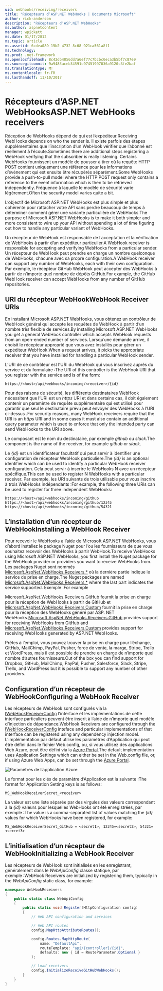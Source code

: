 ```yaml
---
uid: webhooks/receiving/receivers
title: "Récepteurs d’ASP.NET WebHooks | Documents Microsoft"
author: rick-anderson
description: "Récepteurs d’ASP.NET WebHooks"
ms.author: aspnetcontent
manager: wpickett
ms.date: 01/17/2012
ms.topic: article
ms.assetid: 6cdea089-15b2-4732-8c68-921ca561a8f1
ms.technology: 
ms.prod: .net-framework
ms.openlocfilehash: 8c42db4056dd7a6ef77c7bcbc0eca3b5bf7c87e9
ms.sourcegitcommit: 9a9483aceb34591c97451997036a9120c3fe2baf
ms.translationtype: MT
ms.contentlocale: fr-FR
ms.lasthandoff: 11/10/2017
---
```

# <a name="aspnet-webhooks-receivers"></a><span data-ttu-id="c6adf-103">Récepteurs d’ASP.NET WebHooks</span><span class="sxs-lookup"><span data-stu-id="c6adf-103">ASP.NET WebHooks receivers</span></span>

<span data-ttu-id="c6adf-104">Réception de WebHooks dépend de qui est l’expéditeur.</span><span class="sxs-lookup"><span data-stu-id="c6adf-104">Receiving WebHooks depends on who the sender is.</span></span> <span data-ttu-id="c6adf-105">Il existe parfois des étapes supplémentaires que l’inscription d’un WebHook vérifier que l’abonné est réellement à l’écoute.</span><span class="sxs-lookup"><span data-stu-id="c6adf-105">Sometimes there are additional steps registering a WebHook verifying that the subscriber is really listening.</span></span> <span data-ttu-id="c6adf-106">Certains WebHooks fournissent un modèle de pousser à tirer où la requête HTTP POST contient uniquement une référence pour les informations d’événement qui est ensuite être récupérés séparément.</span><span class="sxs-lookup"><span data-stu-id="c6adf-106">Some WebHooks provide a push-to-pull model where the HTTP POST request only contains a reference to the event information which is then to be retrieved independently.</span></span> <span data-ttu-id="c6adf-107">Fréquence à laquelle le modèle de sécurité varie légèrement.</span><span class="sxs-lookup"><span data-stu-id="c6adf-107">Often the security model varies quite a bit.</span></span>

<span data-ttu-id="c6adf-108">L’objectif de Microsoft ASP.NET WebHooks est plus simple et plus cohérente pour rattacher votre API sans perdre beaucoup de temps à déterminer comment gérer une variante particulière de WebHooks.</span><span class="sxs-lookup"><span data-stu-id="c6adf-108">The purpose of Microsoft ASP.NET WebHooks is to make it both simpler and more consistent to wire up your API without spending a lot of time figuring out how to handle any particular variant of WebHooks.</span></span>

<span data-ttu-id="c6adf-109">Un récepteur de WebHook est responsable de l’acceptation et la vérification de WebHooks à partir d’un expéditeur particulier.</span><span class="sxs-lookup"><span data-stu-id="c6adf-109">A WebHook receiver is responsible for accepting and verifying WebHooks from a particular sender.</span></span> <span data-ttu-id="c6adf-110">Un récepteur de WebHook peut prendre en charge un nombre quelconque de WebHooks, chacune avec sa propre configuration.</span><span class="sxs-lookup"><span data-stu-id="c6adf-110">A WebHook receiver can support any number of WebHooks, each with their own configuration.</span></span> <span data-ttu-id="c6adf-111">Par exemple, le récepteur GitHub WebHook peut accepter des WebHooks à partir de n’importe quel nombre de dépôts GitHub.</span><span class="sxs-lookup"><span data-stu-id="c6adf-111">For example, the GitHub WebHook receiver can accept WebHooks from any number of GitHub repositories.</span></span>

## <a name="webhook-receiver-uris"></a><span data-ttu-id="c6adf-112">URI du récepteur WebHook</span><span class="sxs-lookup"><span data-stu-id="c6adf-112">WebHook Receiver URIs</span></span>

<span data-ttu-id="c6adf-113">En installant Microsoft ASP.NET WebHooks, vous obtenez un contrôleur de WebHook général qui accepte les requêtes de WebHook à partir d’un nombre très flexible de services.</span><span class="sxs-lookup"><span data-stu-id="c6adf-113">By installing Microsoft ASP.NET WebHooks you get a general WebHook controller which accepts WebHook requests from an open-ended number of services.</span></span> <span data-ttu-id="c6adf-114">Lorsqu’une demande arrive, il choisit le récepteur approprié que vous avez installés pour gérer un expéditeur WebHook.</span><span class="sxs-lookup"><span data-stu-id="c6adf-114">When a request arrives, it picks the appropriate receiver that you have installed for handling a particular WebHook sender.</span></span>

<span data-ttu-id="c6adf-115">L’URI de ce contrôleur est l’URI du WebHook qui vous inscrivez auprès du service et du formulaire :</span><span class="sxs-lookup"><span data-stu-id="c6adf-115">The URI of this controller is the WebHook URI that you register with the service and is of the form:</span></span>

```
https://<host>/api/webhooks/incoming/<receiver>/{id}
```

<span data-ttu-id="c6adf-116">Pour des raisons de sécurité, les différents destinataires WebHook nécessitent que l’URI est un *https* URI et dans certains cas, il doit également contenir un paramètre de requête supplémentaire qui est utilisé pour garantir que seul le destinataire prévu peut envoyer des WebHooks à l’URI ci-dessus .</span><span class="sxs-lookup"><span data-stu-id="c6adf-116">For security reasons, many WebHook receivers require that the URI is an *https* URI and in some cases it must also contain an additional query parameter which is used to enforce that only the intended party can send WebHooks to the URI above.</span></span>

<span data-ttu-id="c6adf-117">Le  *<receiver>*  composant est le nom du destinataire, par exemple *github* ou *slack*.</span><span class="sxs-lookup"><span data-stu-id="c6adf-117">The *<receiver>* component is the name of the receiver, for example *github* or *slack*.</span></span>

<span data-ttu-id="c6adf-118">Le *{id}* est un identificateur facultatif qui peut servir à identifier une configuration de récepteur WebHook particulière.</span><span class="sxs-lookup"><span data-stu-id="c6adf-118">The *{id}* is an optional identifier which can be used to identify a particular WebHook receiver configuration.</span></span> <span data-ttu-id="c6adf-119">Cela peut servir à inscrire le WebHooks N avec un récepteur spécifique.</span><span class="sxs-lookup"><span data-stu-id="c6adf-119">This can be used to register N WebHooks with a particular receiver.</span></span> <span data-ttu-id="c6adf-120">Par exemple, les URI suivants de trois utilisable pour vous inscrire à trois WebHooks indépendants :</span><span class="sxs-lookup"><span data-stu-id="c6adf-120">For example, the following three URIs can be used to register for three independent WebHooks:</span></span>

```
https://<host>/api/webhooks/incoming/github
https://<host>/api/webhooks/incoming/github/12345
https://<host>/api/webhooks/incoming/github/54321
```

## <a name="installing-a-webhook-receiver"></a><span data-ttu-id="c6adf-121">L’installation d’un récepteur de WebHook</span><span class="sxs-lookup"><span data-stu-id="c6adf-121">Installing a WebHook Receiver</span></span>

<span data-ttu-id="c6adf-122">Pour recevoir le WebHooks à l’aide de Microsoft ASP.NET WebHooks, vous d’abord installez le package Nuget pour l’ou les fournisseurs de que vous souhaitez recevoir des WebHooks à partir WebHook.</span><span class="sxs-lookup"><span data-stu-id="c6adf-122">To receive WebHooks using Microsoft ASP.NET WebHooks, you first install the Nuget package for the WebHook provider or providers you want to receive WebHooks from.</span></span> <span data-ttu-id="c6adf-123">Les packages Nuget sont nommés [Microsoft.AspNet.WebHooks.Receivers.*](https://www.nuget.org/packages?q=Microsoft.AspNet.WebHooks.Receivers) où la dernière partie indique le service de prise en charge.</span><span class="sxs-lookup"><span data-stu-id="c6adf-123">The Nuget packages are named [Microsoft.AspNet.WebHooks.Receivers.*](https://www.nuget.org/packages?q=Microsoft.AspNet.WebHooks.Receivers) where the last part indicates the service supported.</span></span> <span data-ttu-id="c6adf-124">Exemple :</span><span class="sxs-lookup"><span data-stu-id="c6adf-124">For example</span></span>

<span data-ttu-id="c6adf-125">[Microsoft.AspNet.WebHooks.Receivers.GitHub](https://www.nuget.org/packages?q=Microsoft.AspNet.WebHooks.Receivers.GitHub) fournit la prise en charge pour la réception de WebHooks à partir de GitHub et [Microsoft.AspNet.WebHooks.Receivers.Custom](https://www.nuget.org/packages?q=Microsoft.AspNet.WebHooks.Receivers.Custom) fournit la prise en charge pour la réception des WebHooks généré par ASP. NET WebHooks.</span><span class="sxs-lookup"><span data-stu-id="c6adf-125">[Microsoft.AspNet.WebHooks.Receivers.GitHub](https://www.nuget.org/packages?q=Microsoft.AspNet.WebHooks.Receivers.GitHub) provides support for receiving WebHooks from GitHub and [Microsoft.AspNet.WebHooks.Receivers.Custom](https://www.nuget.org/packages?q=Microsoft.AspNet.WebHooks.Receivers.Custom) provides support for receiving WebHooks generated by ASP.NET WebHooks.</span></span>

<span data-ttu-id="c6adf-126">Prêtes à l’emploi, vous pouvez trouver la prise en charge pour l’échange, GitHub, MailChimp, PayPal, Pusher, force de vente, la marge, Stripe, Trello et WordPress, mais il est possible de prendre en charge de n’importe quel nombre d’autres fournisseurs.</span><span class="sxs-lookup"><span data-stu-id="c6adf-126">Out of the box you can find support for Dropbox, GitHub, MailChimp, PayPal, Pusher, Salesforce, Slack, Stripe, Trello, and WordPress but it is possible to support any number of other providers.</span></span>

## <a name="configuring-a-webhook-receiver"></a><span data-ttu-id="c6adf-127">Configuration d’un récepteur de WebHook</span><span class="sxs-lookup"><span data-stu-id="c6adf-127">Configuring a WebHook Receiver</span></span>

<span data-ttu-id="c6adf-128">Les récepteurs de WebHook sont configurés via la [IWebHookReceiverConfig](https://github.com/aspnet/WebHooks/blob/master/src/Microsoft.AspNet.WebHooks.Receivers/WebHooks/IWebHookReceiverConfig.cs) l’interface et les implémentations de cette interface particuliers peuvent être inscrit à l’aide de n’importe quel modèle d’injection de dépendance.</span><span class="sxs-lookup"><span data-stu-id="c6adf-128">WebHook Receivers are configured through the [IWebHookReceiverConfig](https://github.com/aspnet/WebHooks/blob/master/src/Microsoft.AspNet.WebHooks.Receivers/WebHooks/IWebHookReceiverConfig.cs) inteface and particular implementations of that interface can be registered using any dependency injection model.</span></span> <span data-ttu-id="c6adf-129">L’implémentation par défaut utilise les paramètres d’Application qui peut être défini dans le fichier Web.config, ou, si vous utilisez des applications Web Azure, peut être défini via la [Azure Portal](https://portal.azure.com/).</span><span class="sxs-lookup"><span data-stu-id="c6adf-129">The default implementation uses Application Settings which can either be set in the Web.config file, or, if using Azure Web Apps, can be set through the [Azure Portal](https://portal.azure.com/).</span></span>

![Paramètres de l’application Azure](_static/AzureAppSettings.png)

<span data-ttu-id="c6adf-131">Le format pour les clés de paramètre d’Application est la suivante :</span><span class="sxs-lookup"><span data-stu-id="c6adf-131">The format for Application Setting keys is as follows:</span></span>

```
MS_WebHookReceiverSecret_<receiver>
```

<span data-ttu-id="c6adf-132">La valeur est une liste séparée par des virgules des valeurs correspondant à la *{id}* valeurs pour lesquelles WebHooks ont été enregistrées, par exemple :</span><span class="sxs-lookup"><span data-stu-id="c6adf-132">The value is a comma-separated list of values matching the *{id}* values for which WebHooks have been registered, for example:</span></span>

```
MS_WebHookReceiverSecret_GitHub = <secret1>, 12345=<secret2>, 54321=<secret3>
```

## <a name="initializing-a-webhook-receiver"></a><span data-ttu-id="c6adf-133">L’initialisation d’un récepteur de WebHook</span><span class="sxs-lookup"><span data-stu-id="c6adf-133">Initializing a WebHook Receiver</span></span>

<span data-ttu-id="c6adf-134">Les récepteurs de WebHook sont initialisés en les enregistrant, généralement dans le *WebApiConfig* classe statique, par exemple :</span><span class="sxs-lookup"><span data-stu-id="c6adf-134">WebHook Receivers are initialized by registering them, typically in the *WebApiConfig* static class, for example:</span></span>

```csharp
namespace WebHookReceivers
{
    public static class WebApiConfig
    {
        public static void Register(HttpConfiguration config)
        {
            // Web API configuration and services

            // Web API routes
            config.MapHttpAttributeRoutes();

            config.Routes.MapHttpRoute(
                name: "DefaultApi",
                routeTemplate: "api/{controller}/{id}",
                defaults: new { id = RouteParameter.Optional }
            );

            // Load receivers
            config.InitializeReceiveGitHubWebHooks();
        }
    }
}
```
